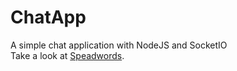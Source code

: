 # ChatApp
A simple chat application with NodeJS and SocketIO\
Take a look at [Speadwords](https://spreadwords.herokuapp.com).
